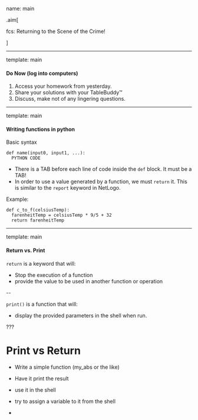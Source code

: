 name: main

.aim[<div>
  fcs: Returning to the Scene of the Crime!
  </div>]

---
template: main

#### Do Now (log into computers)
1. Access your homework from yesterday.
2. Share your solutions with your TableBuddy™
3. Discuss, make not of any lingering questions.

---
template: main

#### Writing functions in python

Basic syntax
 ```
 def name(input0, input1, ...):
   PYTHON CODE
 ```

 * There is a TAB before each line of code inside the `def` block. It must be a TAB!
 * In order to use a value generated by a function, we must `return` it. This is similar to the `report` keyword in NetLogo.

Example:
```
def c_to_f(celsiusTemp):
  farenheitTemp = celsiusTemp * 9/5 + 32
  return farenheitTemp
```

---
template: main

#### Return vs. Print

`return` is a keyword that will:
- Stop the execution of a function
- provide the value to be used in another function or operation

--

`print()` is a function that will:
- display the provided parameters in the shell when run.

???
# Print vs Return
  * Write a simple function (my_abs or the like)
  * Have it print the result
  * use it in the shell
  * try to assign a variable to it from the shell

  *
